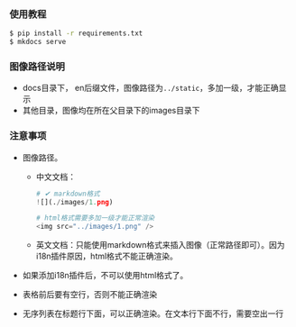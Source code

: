 ### 使用教程
```bash
$ pip install -r requirements.txt
$ mkdocs serve
```

### 图像路径说明
- docs目录下， en后缀文件，图像路径为`../static`，多加一级，才能正确显示
- 其他目录，图像均在所在父目录下的images目录下

### 注意事项
- 图像路径。
  - 中文文档：
    ```python
    # ✔ markdown格式
    ![](./images/1.png)

    # html格式需要多加一级才能正常渲染
    <img src="../images/1.png" />
    ```
  - 英文文档：只能使用markdown格式来插入图像（正常路径即可）。因为i18n插件原因，html格式不能正确渲染。

- 如果添加i18n插件后，不可以使用html格式了。
- 表格前后要有空行，否则不能正确渲染
- 无序列表在标题行下面，可以正确渲染。在文本行下面不行，需要空出一行